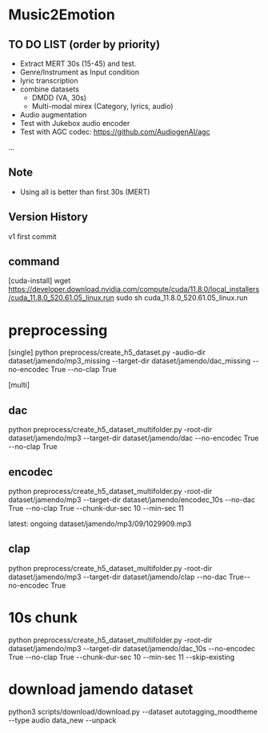 # Music2Emotion 

## TO DO LIST (order by priority)

- Extract MERT 30s (15-45) and test.
- Genre/Instrument as Input condition
- lyric transcription
- combine datasets
    - DMDD (VA, 30s)
    - Multi-modal mirex (Category, lyrics, audio)
- Audio augmentation
- Test with Jukebox audio encoder
- Test with AGC codec: https://github.com/AudiogenAI/agc

...

## Note
- Using all is better than first 30s (MERT)


## Version History
v1 first commit


## command
[cuda-install]
wget https://developer.download.nvidia.com/compute/cuda/11.8.0/local_installers/cuda_11.8.0_520.61.05_linux.run
sudo sh cuda_11.8.0_520.61.05_linux.run

# preprocessing
[single]
python preprocess/create_h5_dataset.py -audio-dir dataset/jamendo/mp3_missing --target-dir dataset/jamendo/dac_missing --no-encodec True --no-clap True

[multi]

## dac 
python preprocess/create_h5_dataset_multifolder.py -root-dir dataset/jamendo/mp3 --target-dir dataset/jamendo/dac --no-encodec True --no-clap True

## encodec
python preprocess/create_h5_dataset_multifolder.py -root-dir dataset/jamendo/mp3 --target-dir dataset/jamendo/encodec_10s --no-dac True --no-clap True --chunk-dur-sec 10 --min-sec 11

latest: ongoing dataset/jamendo/mp3/09/1029909.mp3

## clap
python preprocess/create_h5_dataset_multifolder.py -root-dir dataset/jamendo/mp3 --target-dir dataset/jamendo/clap --no-dac True--no-encodec True


# 10s chunk

python preprocess/create_h5_dataset_multifolder.py -root-dir dataset/jamendo/mp3 --target-dir dataset/jamendo/dac_10s --no-encodec True --no-clap True --chunk-dur-sec 10 --min-sec 11 --skip-existing

# download jamendo dataset
python3 scripts/download/download.py --dataset autotagging_moodtheme --type audio data_new --unpack
